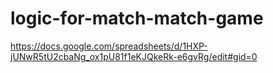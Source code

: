 # logic-for-match-match-game
https://docs.google.com/spreadsheets/d/1HXP-jUNwR5tU2cbaNg_ox1pU81f1eKJQkeRk-e6gvRg/edit#gid=0
